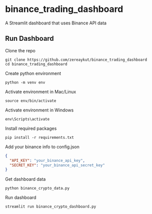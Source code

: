 # binance_trading_dashboard
A Streamlit dashboard that uses Binance API data

## Run Dashboard
Clone the repo
```shell
git clone https://github.com/zereaykut/binance_trading_dashboard
cd binance_trading_dashboard
```

Create python environment
```shell
python -m venv env
```

Activate environment in Mac/Linux 
```shell
source env/bin/activate
```

Activate environment in Windows 
```shell
env\Scripts\activate
```

Install required packages
```shell
pip install -r requirements.txt
```

Add your binance info to config.json
```json
{
  "API_KEY": "your_binance_api_key",
  "SECRET_KEY": "your_binance_api_secret_key"
}
```

Get dashboard data
```shell
python binance_crypto_data.py
```

Run dashboard
```shell
streamlit run binance_crypto_dashboard.py
```
